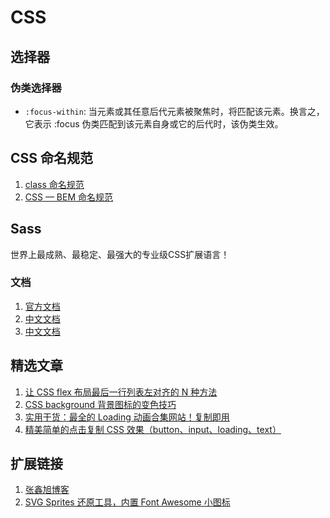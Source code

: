 # CSS

## 选择器

### 伪类选择器

- `:focus-within`: 当元素或其任意后代元素被聚焦时，将匹配该元素。换言之，它表示 :focus 伪类匹配到该元素自身或它的后代时，该伪类生效。

## CSS 命名规范

1. [class 命名规范](https://www.pianshen.com/article/7831678159/)
2. [CSS — BEM 命名规范](https://juejin.cn/post/6844903672162304013?searchId=202507201725453B407FBC5197BE0C271A)

## Sass
世界上最成熟、最稳定、最强大的专业级CSS扩展语言！

### 文档
1. [官方文档](https://sass-lang.com/documentation)
1. [中文文档](https://sass-lang.com.cn/documentation/)
2. [中文文档](https://ezdoc.cn/docs/sass/)

## 精选文章

1. [让 CSS flex 布局最后一行列表左对齐的 N 种方法](https://www.zhangxinxu.com/wordpress/2019/08/css-flex-last-align/)
2. [CSS background 背景图标的变色技巧](https://www.zhangxinxu.com/wordpress/2022/01/css-background-image-color/)
3. [实用干货：最全的 Loading 动画合集网站！复制即用](https://mp.weixin.qq.com/s/G0De4JdTarrR-eFo9r3EKA)
4. [精美简单的点击复制 CSS 效果（button、input、loading、text）](https://cssfx.netlify.app/)

## 扩展链接

1. [张鑫旭博客](https://www.zhangxinxu.com/wordpress/)
2. [SVG Sprites 还原工具，内置 Font Awesome 小图标](https://www.zhangxinxu.com/sp/icon/)
